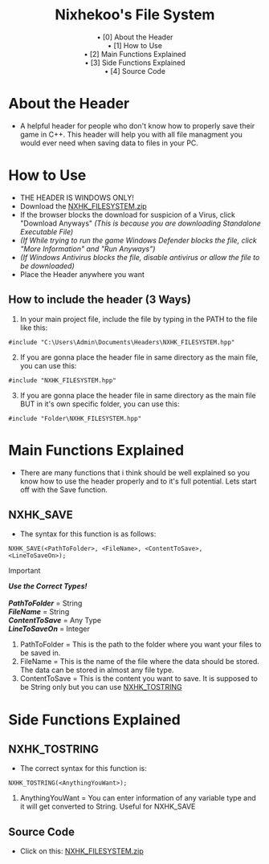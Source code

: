 <div align="center">
<h1 align=center>Nixhekoo's File System</h1>
• [0] About the Header <br>
• [1] How to Use <br>
• [2] Main Functions Explained <br>
• [3] Side Functions Explained <br>
• [4] Source Code <br>

</div>

# About the Header
- A helpful header for people who don't know how to properly save their game in C++. This header will help you with all file managment you would ever need when saving data to files in your PC.

# How to Use
- THE HEADER IS WINDOWS ONLY!
- Download the [NXHK_FILESYSTEM.zip](https://github.com/Nixhekoo/NXHK_FILESYSTEM/archive/refs/heads/main.zip)
- If the browser blocks the download for suspicion of a Virus, click "Download Anyways" *(This is because you are downloading Standalone Executable File)*
- *(If While trying to run the game Windows Defender blocks the file, click "More Information" and "Run Anyways")*
- *(If Windows Antivirus blocks the file, disable antivirus or allow the file to be downloaded)*
- Place the Header anywhere you want <br>
## How to include the header (3 Ways)
1. In your main project file, include the file by typing in the PATH to the file like this:
```
#include "C:\Users\Admin\Documents\Headers\NXHK_FILESYSTEM.hpp"
```
2. If you are gonna place the header file in same directory as the main file, you can use this:
```
#include "NXHK_FILESYSTEM.hpp"
```
3. If you are gonna place the header file in same directory as the main file BUT in it's own specific folder, you can use this:
```
#include "Folder\NXHK_FILESYSTEM.hpp"
```

# Main Functions Explained
- There are many functions that i think should be well explained so you know how to use the header properly and to it's full potential. Lets start off with the Save function.
## NXHK_SAVE
- The syntax for this function is as follows:
```
NXHK_SAVE(<PathToFolder>, <FileName>, <ContentToSave>, <LineToSaveOn>);
```
> [!IMPORTANT]
> ***Use the Correct Types!*** <br>
> <br>
> ***PathToFolder*** = String <br>
> ***FileName*** = String <br>
> ***ContentToSave*** = Any Type <br>
> ***LineToSaveOn*** = Integer <br>
1. PathToFolder = This is the path to the folder where you want your files to be saved in.
2. FileName = This is the name of the file where the data should be stored. The data can be stored in almost any file type.
3. ContentToSave = This is the content you want to save. It is supposed to be String only but you can use [NXHK_TOSTRING](https://github.com/Nixhekoo/NXHK_FILESYSTEM?tab=readme-ov-file#nxhk_tostring)

# Side Functions Explained
## NXHK_TOSTRING
- The correct syntax for this function is:
```
NXHK_TOSTRING(<AnythingYouWant>);
```
1. AnythingYouWant = You can enter information of any variable type and it will get converted to String. Useful for NXHK_SAVE

## Source Code
- Click on this: [NXHK_FILESYSTEM.zip](https://github.com/Nixhekoo/NXHK_FILESYSTEM/archive/refs/heads/main.zip)
